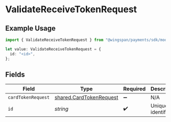 # ValidateReceiveTokenRequest

## Example Usage

```typescript
import { ValidateReceiveTokenRequest } from "@wingspan/payments/sdk/models/operations";

let value: ValidateReceiveTokenRequest = {
  id: "<id>",
};
```

## Fields

| Field                                                                     | Type                                                                      | Required                                                                  | Description                                                               |
| ------------------------------------------------------------------------- | ------------------------------------------------------------------------- | ------------------------------------------------------------------------- | ------------------------------------------------------------------------- |
| `cardTokenRequest`                                                        | [shared.CardTokenRequest](../../../sdk/models/shared/cardtokenrequest.md) | :heavy_minus_sign:                                                        | N/A                                                                       |
| `id`                                                                      | *string*                                                                  | :heavy_check_mark:                                                        | Unique identifier                                                         |